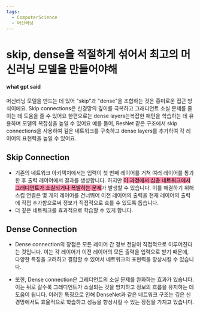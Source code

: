 ```yaml
---
tags:
  - ComputerScience
  - 머신러닝
---
```

# skip, dense을 적절하게 섞어서 최고의 머신러닝 모델을 만들어야해

#### what gpt said

머신러닝 모델을 만드는 데 있어 "skip"과 "dense"을 조합하는 것은 흥미로운 접근 방식이에요. 
Skip connections은 신경망의 깊이를 극복하고 그래디언트 소실 문제를 줄이는 데 도움을 줄 수 있어요
한편으로는 dense layers는복잡한 패턴을 학습하는 데 유용하며 모델의 복잡성을 높일 수 있어요
예를 들어, ResNet 같은 구조에서 skip connections을 사용하여 깊은 네트워크를 구축하고 dense layers를 추가하여 각 레이어의 표현력을 높일 수 있어요.

## Skip Connection

- 기존의 네트워크 아키텍처에서는 입력이 첫 번째 레이어를 거쳐 여러 레이어를 통과한 후 출력 레이어에서 결과를 생성합니다. 하지만 <mark style="background: #FF5582A6;">이 과정에서 심층 네트워크에서 그래디언트가 소실되거나 폭발하는 문제</mark>가 발생할 수 있습니다. 이를 해결하기 위해 스킵 연결은 몇 개의 레이어를 건너뛰어 이전 레이어의 출력을 현재 레이어의 출력에 직접 추가함으로써 정보가 직접적으로 흐를 수 있도록 돕습니다.
- 더 깊은 네트워크를 효과적으로 학습할 수 있게 합니다.


## Dense Connection

- Dense connection의 장점은 모든 레이어 간 정보 전달이 직접적으로 이루어진다는 것입니다. 이는 각 레이어가 이전 레이어의 모든 출력을 입력으로 받기 때문에, 다양한 특징을 고려하고 결합할 수 있어서 네트워크의 표현력을 향상시킬 수 있습니다.

- 또한, Dense connection은 그레디언트의 소실 문제를 완화하는 효과가 있습니다. 이는 뒤로 갈수록 그레디언트가 소실되는 것을 방지하고 정보의 흐름을 유지하는 데 도움이 됩니다. 이러한 특징으로 인해 DenseNet과 같은 네트워크 구조는 깊은 신경망에서도 효율적으로 학습하고 성능을 향상시킬 수 있는 장점을 가지고 있습니다.